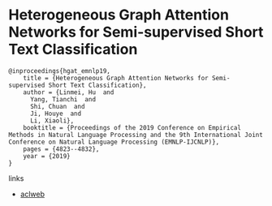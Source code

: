 # Heterogeneous Graph Attention Networks for Semi-supervised Short Text Classification

```
@inproceedings{hgat_emnlp19,
    title = {Heterogeneous Graph Attention Networks for Semi-supervised Short Text Classification},
    author = {Linmei, Hu  and
      Yang, Tianchi  and
      Shi, Chuan  and
      Ji, Houye  and
      Li, Xiaoli},
    booktitle = {Proceedings of the 2019 Conference on Empirical Methods in Natural Language Processing and the 9th International Joint Conference on Natural Language Processing (EMNLP-IJCNLP)},
    pages = {4823--4832},
    year = {2019}
}
```

links
- [aclweb](https://www.aclweb.org/anthology/D19-1488/)
